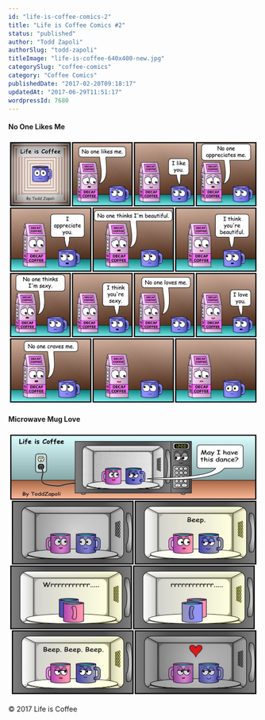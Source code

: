 ```yaml
---
id: "life-is-coffee-comics-2"
title: "Life is Coffee Comics #2"
status: "published"
author: "Todd Zapoli"
authorSlug: "todd-zapoli"
titleImage: "life-is-coffee-640x400-new.jpg"
categorySlug: "coffee-comics"
category: "Coffee Comics"
publishedDate: "2017-02-20T09:18:17"
updatedAt: "2017-06-29T11:51:17"
wordpressId: 7680
---
```


#### No One Likes Me

![](004-No-One-Likes-Me-970x1024.jpg)

#### Microwave Mug Love

![](003-Microwave-mug-love-1-970x1024.jpg)

© 2017 Life is Coffee
